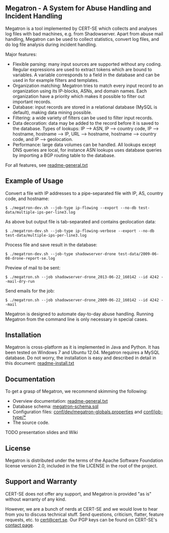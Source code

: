 Megatron - A System for Abuse Handling and Incident Handling
------------------------------------------------------------
Megatron is a tool implemented by CERT-SE which collects and analyses log files with bad 
machines, e.g. from Shadowserver. Apart from abuse mail handling, Megatron can be used to 
collect statistics, convert log files, and do log file analysis during incident handling.

Major features:
* Flexible parsing: many input sources are supported without any coding. Regular expressions are 
  used to extract tokens which are bound to variables. A variable corresponds to a field in the 
  database and can be used in for example filters and templates.
* Organization matching: Megatron tries to match every input record to an organization using its 
  IP-blocks, ASNs, and domain names. Each organization have a priority which makes it possible to 
  filter out important records.
* Database: input records are stored in a relational database (MySQL is default), making data mining possible.
* Filtering: a wide variety of filters can be used to filter input records.
* Data decoration: data may be added to the record before it is saved to the database. Types of lookups: 
  IP --> ASN, IP --> country code, IP --> hostname, hostname --> IP, URL --> hostname, hostname --> 
  country code, and IP --> geolocation.
* Performance: large data volumes can be handled. All lookups except DNS queries are local, for instance 
  ASN lookups uses database queries by importing a BGP routing table to the database.

For all features, see [readme-general.txt](https://github.com/cert-se/megatron-java/blob/master/doc/readme-general.txt)


Example of Usage
----------------
Convert a file with IP addresses to a pipe-separated file with IP, AS, country code, and hostname:
```      
$ ./megatron-dev.sh --job-type ip-flowing --export --no-db test-data/multiple-ips-per-line3.log
```

As above but output file is tab-separated and contains geolocation data:
```
$ ./megatron-dev.sh --job-type ip-flowing-verbose --export --no-db test-data/multiple-ips-per-line3.log
```

Process file and save result in the database:
```
$ ./megatron-dev.sh --job-type shadowserver-drone test-data/2009-06-08-drone-report-se.log
```

Preview of mail to be sent:
```
$ ./megatron.sh --job shadowserver-drone_2013-06-22_160142 --id 4242 --mail-dry-run
```

Send emails for the job:
```
$ ./megatron.sh --job shadowserver-drone_2009-06-22_160142 --id 4242 --mail
```

Megatron is designed to automate day-to-day abuse handling. Running Megatron from the
command line is only necessary in special cases.  


Installation
------------
Megatron is cross-platform as it is implemented in Java and Python. It has been tested on Windows 7 and Ubuntu 12.04. 
Megatron requires a MySQL database. Do not worry, the installation is easy and described in detail in this document:
[readme-install.txt](https://github.com/cert-se/megatron-java/blob/master/doc/readme-install.txt)


Documentation
-------------
To get a grasp of Megatron, we recommend skimming the following:
* Overview documentation: [readme-general.txt](https://github.com/cert-se/megatron-java/blob/master/doc/readme-general.txt)
* Database schema: [megatron-schema.sql](https://github.com/cert-se/megatron-java/blob/master/sql/megatron-schema.sql)
* Configuration files: [conf/dev/megatron-globals.properties](https://github.com/cert-se/megatron-java/blob/master/conf/dev/megatron-globals.properties) 
and [conf/job-type/*](https://github.com/cert-se/megatron-java/tree/master/conf/job-type)
* The source code.

TODO presentation slides and Wiki


License
-------
Megatron is distributed under the terms of the Apache Software Foundation license version 2.0, included in the 
file LICENSE in the root of the project.


Support and Warranty
--------------------
CERT-SE does not offer any support, and Megatron is provided "as is" without warranty of any kind.

However, we are a bunch of nerds at CERT-SE and we would love to hear from you to discuss technical stuff. 
Send questions, criticism, flatter, feature requests, etc. to <cert@cert.se>. Our PGP keys can be found on 
CERT-SE's [contact page](https://www.cert.se/om-cert-se).
